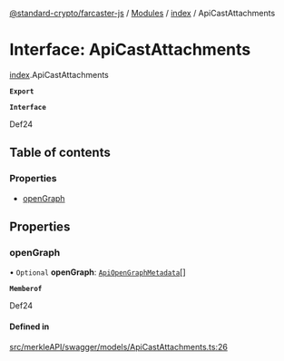 [@standard-crypto/farcaster-js](../README.md) / [Modules](../modules.md) / [index](../modules/index.md) / ApiCastAttachments

# Interface: ApiCastAttachments

[index](../modules/index.md).ApiCastAttachments

**`Export`**

**`Interface`**

Def24

## Table of contents

### Properties

- [openGraph](index.ApiCastAttachments.md#opengraph)

## Properties

### openGraph

• `Optional` **openGraph**: [`ApiOpenGraphMetadata`](index.ApiOpenGraphMetadata.md)[]

**`Memberof`**

Def24

#### Defined in

[src/merkleAPI/swagger/models/ApiCastAttachments.ts:26](https://github.com/standard-crypto/farcaster-js/blob/main/src/merkleAPI/swagger/models/ApiCastAttachments.ts#L26)
